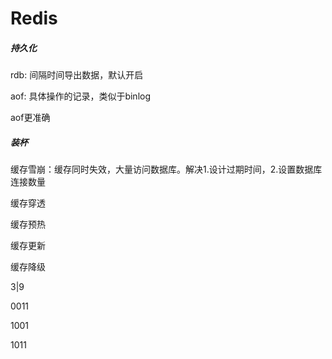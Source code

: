 # Redis

##### 持久化

rdb: 间隔时间导出数据，默认开启

aof: 具体操作的记录，类似于binlog

aof更准确

##### 装杯

缓存雪崩：缓存同时失效，大量访问数据库。解决1.设计过期时间，2.设置数据库连接数量

缓存穿透

缓存预热

缓存更新

缓存降级

3|9

0011

1001

1011

